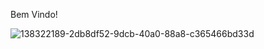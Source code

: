 Bem Vindo!




![138322189-2db8df52-9dcb-40a0-88a8-c365466bd33d](https://user-images.githubusercontent.com/87288301/153808719-f9fd2bf9-8bb7-40e9-8d5e-db171e338ea8.gif)
